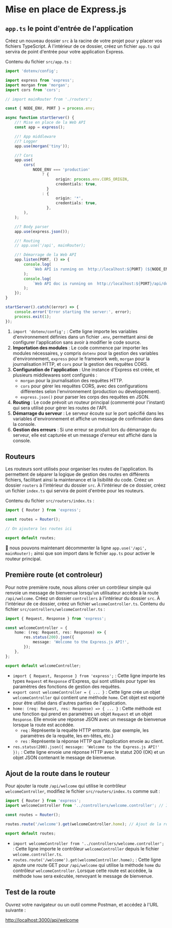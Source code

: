 # Mise en place de Express.js

## `app.ts` le point d'entrée de l'application

Créez un nouveau dossier `src` à la racine de votre projet pour y placer vos fichiers TypeScript. À l'intérieur de ce dossier, créez un fichier `app.ts` qui servira de point d'entrée pour votre application Express.

Contenu du fichier `src/app.ts` :

```typescript
import 'dotenv/config';

import express from 'express';
import morgan from 'morgan';
import cors from 'cors';

// import mainRouter from './routers';

const { NODE_ENV, PORT } = process.env;

async function startServer() {
    //! Mise en place de la Web API
    const app = express();

    //! App middleware
    //? Logger
    app.use(morgan('tiny'));

    //? Cors
    app.use(
        cors(
            NODE_ENV === 'production'
                ? {
                      origin: process.env.CORS_ORIGIN,
                      credentials: true,
                  }
                : {
                      origin: '*',
                      credentials: true,
                  },
        ),
    );

    //? Body parser
    app.use(express.json());

    //! Routing
    // app.use('/api', mainRouter);

    //! Démarrage de la Web API
    app.listen(PORT, () => {
        console.log(
            `Web API is running on  http://localhost:${PORT} (${NODE_ENV})`,
        );
        console.log(
            `Web API doc is running on  http://localhost:${PORT}/api/docs (${NODE_ENV})`,
        );
    });
}

startServer().catch((error) => {
    console.error('Error starting the server:', error);
    process.exit(1);
});
```

1. `import 'dotenv/config';` : Cette ligne importe les variables d'environnement définies dans un fichier `.env`, permettant ainsi de configurer l'application sans avoir à modifier le code source.
2. **Importation des modules** : Le code commence par importer les modules nécessaires, y compris `dotenv` pour la gestion des variables d'environnement, `express` pour le framework web, `morgan` pour la journalisation HTTP, et `cors` pour la gestion des requêtes CORS.
3. **Configuration de l'application** : Une instance d'Express est créée, et plusieurs middlewares sont configurés :
    - `morgan` pour la journalisation des requêtes HTTP.
    - `cors` pour gérer les requêtes CORS, avec des configurations différentes selon l'environnement (production ou développement).
    - `express.json()` pour parser les corps des requêtes en JSON.
4. **Routing** : Le code prévoit un routeur principal (commenté pour l'instant) qui sera utilisé pour gérer les routes de l'API.
5. **Démarrage du serveur** : Le serveur écoute sur le port spécifié dans les variables d'environnement et affiche un message de confirmation dans la console.
6. **Gestion des erreurs** : Si une erreur se produit lors du démarrage du serveur, elle est capturée et un message d'erreur est affiché dans la console.

## Routeurs

Les routeurs sont utilisés pour organiser les routes de l'application. Ils permettent de séparer la logique de gestion des routes en différents fichiers, facilitant ainsi la maintenance et la lisibilité du code.
Créez un dossier `routers` à l'intérieur du dossier `src`. À l'intérieur de ce dossier, créez un fichier `index.ts` qui servira de point d'entrée pour les routeurs.

Contenu du fichier `src/routers/index.ts` :

```typescript
import { Router } from 'express';

const routes = Router();

// On ajoutera les routes ici

export default routes;
```

🔎 nous pouvons maintenant décommenter la ligne `app.use('/api', mainRouter);` ainsi que son import dans le fichier `app.ts` pour activer le routeur principal.

## Première route (et controleur)

Pour notre première route, nous allons créer un contrôleur simple qui renvoie un message de bienvenue lorsqu'un utilisateur accède à la route `/api/welcome`.
Créez un dossier `controllers` à l'intérieur du dossier `src`. À l'intérieur de ce dossier, créez un fichier `welcomeController.ts`.
Contenu du fichier `src/controllers/welcomeController.ts` :

```typescript
import { Request, Response } from 'express';

const welcomeController = {
    home: (req: Request, res: Response) => {
        res.status(200).json({
            message: 'Welcome to the Express.js API!',
        });
    },
};

export default welcomeController;
```

- `import { Request, Response } from 'express';` : Cette ligne importe les types `Request` et `Response` d'Express, qui sont utilisés pour typer les paramètres des fonctions de gestion des requêtes.
- `export const welcomeController = { ... }` : Cette ligne crée un objet `welcomeController` qui contient une méthode `home`. Cet objet est exporté pour être utilisé dans d'autres parties de l'application.
- `home: (req: Request, res: Response) => { ... }` : Cette méthode est une fonction qui prend en paramètres un objet `Request` et un objet `Response`. Elle envoie une réponse JSON avec un message de bienvenue lorsque la route est accédée.
    - `req` : Représente la requête HTTP entrante. (par exemple, les paramètres de la requête, les en-têtes, etc.)
    - `res` : Représente la réponse HTTP que l'application envoie au client.
- `res.status(200).json({ message: 'Welcome to the Express.js API!' });` : Cette ligne envoie une réponse HTTP avec le statut 200 (OK) et un objet JSON contenant le message de bienvenue.

## Ajout de la route dans le routeur

Pour ajouter la route `/api/welcome` qui utilise le contrôleur `welcomeController`, modifiez le fichier `src/routers/index.ts` comme suit :

```typescript
import { Router } from 'express';
import welcomeController from '../controllers/welcome.controller'; // Import du contrôleur de bienvenue

const routes = Router();

routes.route('/welcome').get(welcomeController.home); // Ajout de la route pour le contrôleur de bienvenue

export default routes;
```

- `import welcomeController from '../controllers/welcome.controller';` : Cette ligne importe le contrôleur `welcomeController` depuis le fichier `welcome.controller.ts`.
- `routes.route('/welcome').get(welcomeController.home);` : Cette ligne ajoute une route GET pour `/api/welcome` qui utilise la méthode `home` du contrôleur `welcomeController`. Lorsque cette route est accédée, la méthode `home` sera exécutée, renvoyant le message de bienvenue.

## Test de la route

Ouvrez votre navigateur ou un outil comme Postman, et accédez à l'URL suivante :

[http://localhost:3000/api/welcome](http://localhost:3000/api/welcome)
